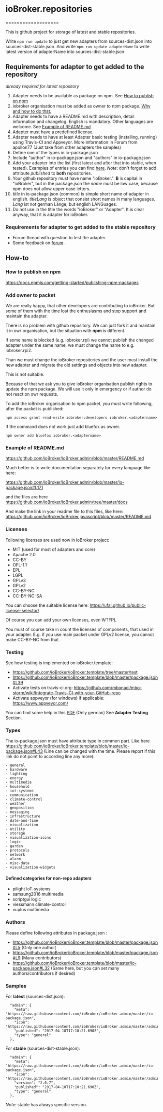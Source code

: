 # ioBroker.repositories
===================

This is github project for storage of latest and stable repositories.

Write ```npm run update``` to just get new adapters from sources-dist.json into sources-dist-stable.json.
And write ```npm run update adapterName``` to write latest version of adapterName into sources-dist-stable.json

## Requirements for adapter to get added to the repository

*already required for latest repository*

1. Adapter needs to be available as package on npm. See [How to publish on npm](#how-to-publish-on-npm)
2. iobroker organisation must be added as owner to npm package. [Why and how to do that.](#add-owner-to-packet)
3. Adapter needs to have a README.md with description, detail information and changelog. English is mandatory. Other languages are welcome. See [Example of README.md](#example-of-readme-md)
4. Adapter must have a predefined license.
5. Adapter needs to have at least Adapter basic testing (installing, running) using Travis-CI and Appveyor. More information in Forum from apollon77 (Just take from other adapters the samples)
6. Define one of the types in io-package.json
7. Include "author" in io-package.json and "authors" in io-package.json
8. Add your adapter into the list (first latest and after that into stable, when tested). 
   Examples of entries you can find [here](#samples).
   *Note*: don't forget to add attribute *published* to **both** repositories.
9. Your github repository must have name "ioBroker.<adaptername>". **B** is capital in "ioBroker", but in the package.json the *name* must be low case, because npm does not allow upper case letters.
10. *title* in io-package.json (common) is simple short name of adapter in english. *titleLang* is object that consist short names in many languages. *Lang* ist not german Länge, but english LANGuages.
11. Do not use in the title the words "ioBroker" or "Adapter". It is clear anyway, that it is adapter for ioBroker. 

### Requirements for adapter to get added to the stable repository

* Forum thread with question to test the adapter.
* Some feedback on [forum](http://forum.iobroker.net) .

## How-to
### How to publish on npm

https://docs.npmjs.com/getting-started/publishing-npm-packages

### Add owner to packet
We are really happy, that other developers are contributing to ioBroker. But some of them with the time lost the enthusiasms and stop support and maintain the adapter.

There is no problem with github repository. We can just fork it and maintain it in owr organisation, but the situation with **npm** is different.

If some name is blocked (e.g. iobroker.rpi) we cannot publish the changed adapter under the same name, we must change the name to e.g. iobroker.rpi2.

Than we must change the ioBroker repositories and the user must install the new adapter and migrate the old settings and objects into new adapter.

This is not suitable.

Because of that we ask you to give ioBroker organisation publish rights to update the npm package. We will use it only in emergency or if author do not react on owr requests.

To add the ioBroker organisation to npm packet, you must write following, after the packet is published:

```npm access grant read-write iobroker:developers iobroker.<adaptername>```

If the command does not work just add bluefox as owner.

```npm owner add bluefox iobroker.<adaptername>```

### Example of README.md

https://github.com/ioBroker/ioBroker.admin/blob/master/README.md

Much better is to write documentation separately for every language like here:

https://github.com/ioBroker/ioBroker.admin/blob/master/io-package.json#L171

and the files are here https://github.com/ioBroker/ioBroker.admin/tree/master/docs

And make the link in your readme file to this files, like here: https://github.com/ioBroker/ioBroker.javascript/blob/master/README.md

### Licenses
Following licenses are used now in ioBroker project:

* MIT (used for most of adapters and core)
* Apache 2.0
* CC-BY
* OFL-1.1
* EPL
* LGPL
* GPLv3
* GPLv2
* CC-BY-NC
* CC-BY-NC-SA

You can choose the suitable license here: https://ufal.github.io/public-license-selector/

Of course you can add your own licenses, even WTFPL.

You must of course take in count the licenses of components, that used in your adapter. E.g. if you use main packet under GPLv2 license, you cannot make CC-BY-NC from that.

### Testing
See how testing is implemented on ioBroker.template:
 - https://github.com/ioBroker/ioBroker.template/tree/master/test
 - https://github.com/ioBroker/ioBroker.template/blob/master/package.json#L39
 - Activate tests on travis-ci.org: https://github.com/mbonaci/mbo-storm/wiki/Integrate-Travis-CI-with-your-GitHub-repo
 - Activate appveyor (for windows) if applicable: https://www.appveyor.com/

You can find some help in this [PDF](http://forum.iobroker.net/download/file.php?id=11259) (Only german) See **Adapter Testing** Section.

### Types
The io-package.json must have attribute type in common part. Like here https://github.com/ioBroker/ioBroker.template/blob/master/io-package.json#L43 (Line can be changed with the time. Please report if this link do not point to according line any more):

    - general
    - hardware
    - lighting
    - energy
    - multimedia
    - household
    - iot-systems
    - communication
    - climate-control
    - weather
    - geoposition
    - messaging
    - infrastructure
    - date-and-time
    - visualization
    - utility
    - storage
    - visualization-icons
    - logic
    - garden
    - protocols
    - network
    - alarm
    - misc-data
    - visualization-widgets

#### Defined categories for non-repo adapters
* pilight	IoT-systems
* samsung2016	multimedia
* scriptgui	logic
* viessmann	climate-control
* vuplus	multimedia

### Authors
Please define following attributes in package.json :
- https://github.com/ioBroker/ioBroker.template/blob/master/package.json#L5 (Only one author)
- https://github.com/ioBroker/ioBroker.template/blob/master/package.json#L9 (Many contributors)
- https://github.com/ioBroker/ioBroker.template/blob/master/io-package.json#L32 (Same here, but you can set many authors/contributors if desired)

### Samples
For **latest** (sources-dist.json):

```
  "admin": {
    "meta": "https://raw.githubusercontent.com/ioBroker/ioBroker.admin/master/io-package.json",
    "icon": "https://raw.githubusercontent.com/ioBroker/ioBroker.admin/master/admin/admin.png",
    "published": "2017-04-10T17:10:21.690Z",
    "type": "general"
  },
```

For **stable** (sources-dist-stable.json):

```
  "admin": {
    "meta": "https://raw.githubusercontent.com/ioBroker/ioBroker.admin/master/io-package.json",
    "icon": "https://raw.githubusercontent.com/ioBroker/ioBroker.admin/master/admin/admin.png",
    "version": "2.0.7",
    "published": "2017-04-10T17:10:21.690Z",
    "type": "general"
  },
```

*Note*: stable has always specific version.
